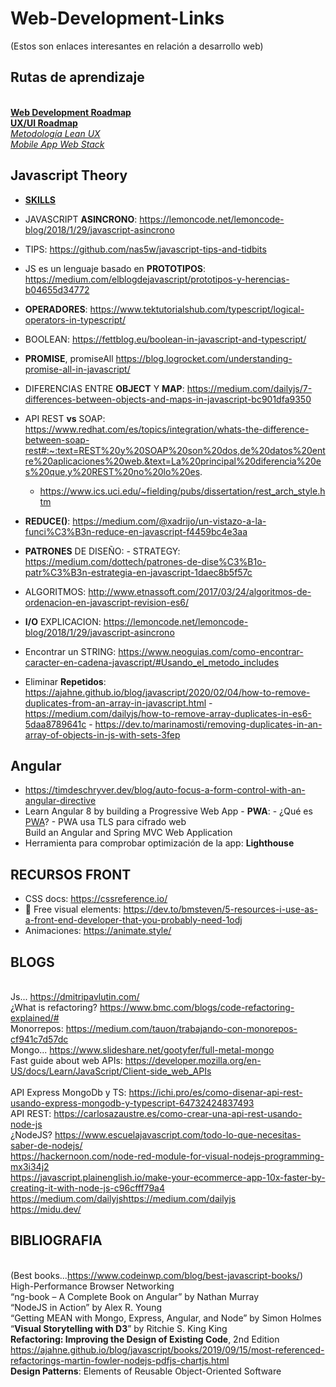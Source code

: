 # Web-Development-Links
(Estos son enlaces interesantes en relación a desarrollo web)

## Rutas de aprendizaje
<br> **[Web Development Roadmap](https://github.com/kamranahmedse/developer-roadmap)**
<br> **[UX/UI Roadmap](https://github.com/togiberlin/ui-ux-designer-roadmap)**
<br> [_Metodología Lean UX_](https://www.xplora.eu/metodologia-lean-ux/) 
<br> [_Mobile App Web Stack_](https://medium.com/@zenorocha/the-technology-stack-i-used-to-build-my-first-mobile-app-a5c13b81ff69)

## Javascript Theory

- [**SKILLS**]( https://hackernoon.com/12-javascript-concepts-that-will-level-up-your-development-skills-b37d16ad7104)
- JAVASCRIPT **ASINCRONO**: https://lemoncode.net/lemoncode-blog/2018/1/29/javascript-asincrono
- TIPS: https://github.com/nas5w/javascript-tips-and-tidbits


- JS es un lenguaje basado en **PROTOTIPOS**: https://medium.com/elblogdejavascript/prototipos-y-herencias-b04655d34772
- **OPERADORES**: https://www.tektutorialshub.com/typescript/logical-operators-in-typescript/
- BOOLEAN: https://fettblog.eu/boolean-in-javascript-and-typescript/

- **PROMISE**, promiseAll https://blog.logrocket.com/understanding-promise-all-in-javascript/
- DIFERENCIAS ENTRE **OBJECT** Y **MAP**: https://medium.com/dailyjs/7-differences-between-objects-and-maps-in-javascript-bc901dfa9350

- API REST **vs** SOAP: https://www.redhat.com/es/topics/integration/whats-the-difference-between-soap-rest#:~:text=REST%20y%20SOAP%20son%20dos,de%20datos%20entre%20aplicaciones%20web.&text=La%20principal%20diferencia%20es%20que,y%20REST%20no%20lo%20es.
    - https://www.ics.uci.edu/~fielding/pubs/dissertation/rest_arch_style.htm
    
- **REDUCE()**:  https://medium.com/@xadrijo/un-vistazo-a-la-funci%C3%B3n-reduce-en-javascript-f4459bc4e3aa

- **PATRONES** DE DISEÑO: - STRATEGY: https://medium.com/dottech/patrones-de-dise%C3%B1o-patr%C3%B3n-estrategia-en-javascript-1daec8b5f57c

- ALGORITMOS: http://www.etnassoft.com/2017/03/24/algoritmos-de-ordenacion-en-javascript-revision-es6/

- **I/O** EXPLICACION: https://lemoncode.net/lemoncode-blog/2018/1/29/javascript-asincrono

- Encontrar un STRING: https://www.neoguias.com/como-encontrar-caracter-en-cadena-javascript/#Usando_el_metodo_includes
- Eliminar **Repetidos**: https://ajahne.github.io/blog/javascript/2020/02/04/how-to-remove-duplicates-from-an-array-in-javascript.html
        - https://medium.com/dailyjs/how-to-remove-array-duplicates-in-es6-5daa8789641c
        - https://dev.to/marinamosti/removing-duplicates-in-an-array-of-objects-in-js-with-sets-3fep

## Angular
- https://timdeschryver.dev/blog/auto-focus-a-form-control-with-an-angular-directive
- Learn Angular 8 by building a Progressive Web App - **PWA**:
        - ¿Qué es [PWA](https://www.iebschool.com/blog/progressive-web-apps-analitica-usabilidad/)? 
        - PWA usa TLS para cifrado web
<br>Build an Angular and Spring MVC Web Application
- Herramienta para comprobar optimización de la app: **Lighthouse**

## RECURSOS FRONT
- CSS docs: https://cssreference.io/
- :art: Free visual elements: https://dev.to/bmsteven/5-resources-i-use-as-a-front-end-developer-that-you-probably-need-1odj
- Animaciones: https://animate.style/

## BLOGS
<br> Js... https://dmitripavlutin.com/
<br> ¿What is refactoring? https://www.bmc.com/blogs/code-refactoring-explained/#
<br> Monorrepos: https://medium.com/tauon/trabajando-con-monorepos-cf941c7d57dc
<br> Mongo... https://www.slideshare.net/gootyfer/full-metal-mongo
<br> Fast guide about web APIs: https://developer.mozilla.org/en-US/docs/Learn/JavaScript/Client-side_web_APIs   
<br> API Express MongoDb y TS: https://ichi.pro/es/como-disenar-api-rest-usando-express-mongodb-y-typescript-64732424837493
<br> API REST: https://carlosazaustre.es/como-crear-una-api-rest-usando-node-js
<br> ¿NodeJS? https://www.escuelajavascript.com/todo-lo-que-necesitas-saber-de-nodejs/
<br>https://hackernoon.com/node-red-module-for-visual-nodejs-programming-mx3i34j2
<br> https://javascript.plainenglish.io/make-your-ecommerce-app-10x-faster-by-creating-it-with-node-js-c96cfff79a4
<br>  https://medium.com/dailyjshttps://medium.com/dailyjs
<br> https://midu.dev/

## BIBLIOGRAFIA

<br> (Best books...https://www.codeinwp.com/blog/best-javascript-books/)
<br> High-Performance Browser Networking
<br> “ng-book – A Complete Book on Angular” by Nathan Murray
<br> “NodeJS in Action” by Alex R. Young
<br> “Getting MEAN with Mongo, Express, Angular, and Node” by Simon Holmes
<br> “**Visual Storytelling with D3**” by Ritchie S. King King
<br> **Refactoring: Improving the Design of Existing Code**, 2nd Edition https://ajahne.github.io/blog/javascript/books/2019/09/15/most-referenced-refactorings-martin-fowler-nodejs-pdfjs-chartjs.html
<br> **Design Patterns**: Elements of Reusable Object-Oriented Software

